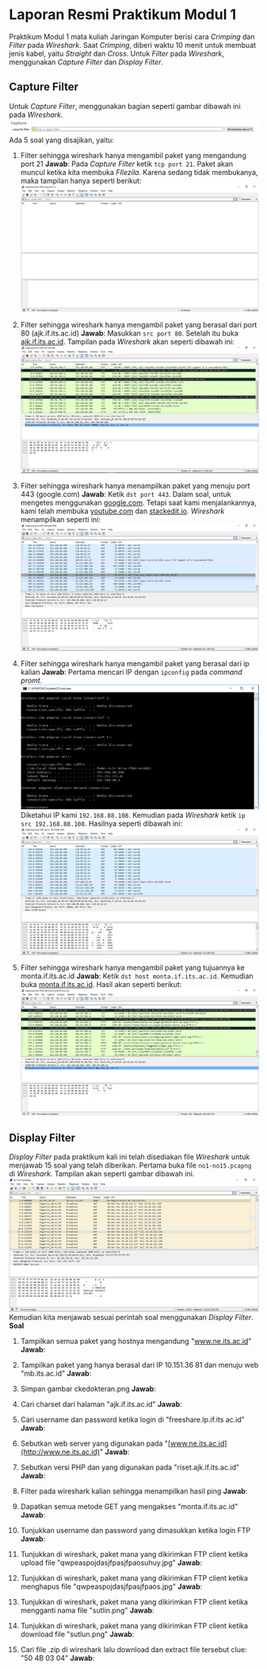 # Laporan Resmi Praktikum Modul 1

Praktikum Modul 1 mata kuliah Jaringan Komputer berisi cara *Crimping* dan *Filter* pada *Wireshark*. Saat *Crimping*, diberi waktu 10 menit untuk membuat jenis kabel, yaitu *Straight* dan *Cross*. Untuk *Filter* pada *Wireshark*, menggunakan *Capture Filter* dan *Display Filter*.

## Capture Filter

Untuk *Capture Filter*, menggunakan bagian seperti gambar dibawah ini pada *Wireshark*.
![Capture Filter](images/capture_filter.png)
 Ada 5 soal yang disajikan, yaitu:
 1. Filter sehingga wireshark hanya mengambil paket yang mengandung port 21
**Jawab**:
Pada *Capture Filter* ketik `tcp port 21`. Paket akan muncul ketika kita membuka *FIlezila*. Karena sedang tidak membukanya, maka tampilan hanya seperti berikut:
![Tampilan port 21](images/capture1.png)

 2. Filter sehingga wireshark hanya mengambil paket yang berasal dari port 80 (ajk.if.its.ac.id)
**Jawab**:
Masukkan `src port 80`. Setelah itu buka [ajk.if.its.ac.id](ajk.if.its.ac.id). Tampilan pada *Wireshark* akan seperti dibawah ini:
![Tampilan source port 80](images/capture2.png)
 
 3. Filter sehingga wireshark hanya menampilkan paket yang menuju port 443 (google.com)
**Jawab**:
Ketik `dst port 443`. Dalam soal, untuk mengetes menggunakan [google.com](google.com). Tetapi saat kami menjalankannya, kami telah membuka [youtube.com](youtube.com) dan [stackedit.io](stackedit.io). *Wireshark* menampilkan seperti ini:
![Tampilan destination port 443](images/capture3.png)

 4. Filter sehingga wireshark hanya mengambil paket yang berasal dari ip kalian
**Jawab**:
Pertama mencari IP dengan `ipconfig` pada *command promt*. 
![Tampilan ipconfig](images/ipconfig.png)
Diketahui IP kami `192.168.88.108`. Kemudian pada *Wireshark* ketik `ip src 192.168.88.108`. Hasilnya seperti dibawah ini:
![Tampilan source dari ip sendiri](images/capture4.png)

 5. Filter sehingga wireshark hanya mengambil paket yang tujuannya ke monta.if.its.ac.id
**Jawab**:
Ketik `dst host monta.if.its.ac.id`. Kemudian buka [monta.if.its.ac.id](monta.if.its.ac.id). Hasil akan seperti berikut:
![Tampilan destination monta.if.its.ac.id](images/capture5.png)


## Display Filter

*Display Filter* pada praktikum kali ini telah disediakan file *Wireshark* untuk menjawab 15 soal yang telah diberikan. Pertama buka file `no1-no15.pcapng` di *Wireshark*. Tampilan akan seperti gambar dibawah ini.
![Open file no1-no15.pcapng](images/open_file.png)
Kemudian kita menjawab sesuai perintah soal menggunakan *Display Filter*.
**Soal**
1.  Tampilkan semua paket yang hostnya mengandung "www.ne.its.ac.id"
**Jawab**:

    
2.  Tampilkan paket yang hanya berasal dari IP 10.151.36 81 dan menuju web "mb.its.ac.id"
**Jawab**:

    
3.  Simpan gambar ckedokteran.png
**Jawab**:

    
4.  Cari charset dari halaman "ajk.if.its.ac.id"
**Jawab**:

    
5.  Cari username dan password ketika login di "freeshare.lp.if.its ac.id"
**Jawab**:

    
6.  Sebutkan web server yang digunakan pada "[www.ne.its.ac.id](http://www.ne.its.ac.id)"
**Jawab**:


7.  Sebutkan versi PHP dan yang digunakan pada "riset.ajk.if.its.ac.id"
**Jawab**:


8.  Filter pada wireshark kalian sehingga menampilkan hasil ping
**Jawab**:

    
9.  Dapatkan semua metode GET yang mengakses "monta.if.its.ac.id"
**Jawab**:

    
10.  Tunjukkan username dan password yang dimasukkan ketika login FTP
**Jawab**:

    
11.  Tunjukkan di wireshark, paket mana yang dikirimkan FTP client ketika upload file "qwpeaspojdasjfpasjfpaosuhuy.jpg"
**Jawab**:

    
12.  Tunjukkan di wireshark, paket mana yang dikirimkan FTP client ketika menghapus file "qwpeaspojdasjfpasjfpaos.jpg"
**Jawab**:

    
13.  Tunjukkan di wireshark, paket mana yang dikirimkan FTP client ketika mengganti nama file "sutlin.png"
**Jawab**:

    
14.  Tunjukkan di wireshark, paket mana yang dikirimkan FTP client ketika download file "sutlun.png"
**Jawab**:

    
15.  Cari file .zip di wireshark lalu download dan extract file tersebut
clue: "50 4B 03 04"
**Jawab**:


